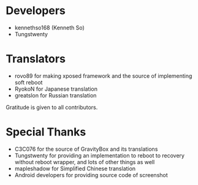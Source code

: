Developers
==========
- kennethso168 (Kenneth So)
- Tungstwenty

Translators
===========
- rovo89 for making xposed framework and the source of implementing soft reboot
- RyokoN for Japanese translation
- greatslon for Russian translation

Gratitude is given to all contributors.

Special Thanks
==============
- C3C076 for the source of GravityBox and its translations
- Tungstwenty for providing an implementation to reboot to recovery without reboot wrapper, and lots of other things as well
- mapleshadow for Simplified Chinese translation
- Android developers for providing source code of screenshot
